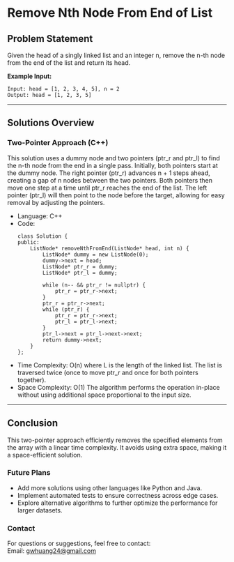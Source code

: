 # **Remove Nth Node From End of List**

## **Problem Statement**
Given the head of a singly linked list and an integer n, remove the n-th node from the end of the list and return its head.  

**Example Input:**
  ```
  Input: head = [1, 2, 3, 4, 5], n = 2
  Output: head = [1, 2, 3, 5]
  ```
---

## **Solutions Overview**
### **Two-Pointer Approach (C++)**
This solution uses a dummy node and two pointers (ptr_r and ptr_l) to find the n-th node from the end in a single pass. Initially, both pointers start at the dummy node. The right pointer (ptr_r) advances n + 1 steps ahead, creating a gap of n nodes between the two pointers. Both pointers then move one step at a time until ptr_r reaches the end of the list. The left pointer (ptr_l) will then point to the node before the target, allowing for easy removal by adjusting the pointers.  

- Language: C++
- Code:
  ```
  class Solution {
  public:
      ListNode* removeNthFromEnd(ListNode* head, int n) {
          ListNode* dummy = new ListNode(0);
          dummy->next = head;
          ListNode* ptr_r = dummy;
          ListNode* ptr_l = dummy;
  
          while (n-- && ptr_r != nullptr) {
              ptr_r = ptr_r->next;
          }
          ptr_r = ptr_r->next;
          while (ptr_r) {
              ptr_r = ptr_r->next;
              ptr_l = ptr_l->next;
          }
          ptr_l->next = ptr_l->next->next;
          return dummy->next;
      }
  };
  ```
- Time Complexity: O(n)
  where L is the length of the linked list. The list is traversed twice (once to move ptr_r and once for both pointers together).
- Space Complexity: O(1)
  The algorithm performs the operation in-place without using additional space proportional to the input size.

---

## **Conclusion**
This two-pointer approach efficiently removes the specified elements from the array with a linear time complexity. It avoids using extra space, making it a space-efficient solution.

### **Future Plans**
- Add more solutions using other languages like Python and Java.
- Implement automated tests to ensure correctness across edge cases.
- Explore alternative algorithms to further optimize the performance for larger datasets.

### **Contact**
For questions or suggestions, feel free to contact:  
Email: gwhuang24@gmail.com
